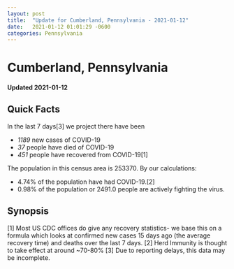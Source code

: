```yaml
---
layout: post
title:  "Update for Cumberland, Pennsylvania - 2021-01-12"
date:   2021-01-12 01:01:29 -0600
categories: Pennsylvania
---
```


# Cumberland, Pennsylvania
#### Updated 2021-01-12

## Quick Facts

In the last 7 days[3] we project there have been
- *1189* new cases of COVID-19
- *37* people have died of COVID-19
- *451* people have recovered from COVID-19[1]

The population in this census area is 253370. By our calculations:
- 4.74% of the population have had COVID-19.[2]
- 0.98% of the population or 2491.0 people are actively fighting the virus.

## Synopsis




[1] Most US CDC offices do give any recovery statistics- we base this on a formula which looks at confirmed new cases
15 days ago (the average recovery time) and deaths over the last 7 days.
[2] Herd Immunity is thought to take effect at around ~70-80%
[3] Due to reporting delays, this data may be incomplete. 
    